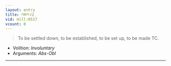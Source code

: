 ```yaml
---
layout: entry
title: འཆའ་√2
vid: Hill:0517
vcount: 0
---
```

> To be settled down, to be established, to be set up, to be made TC\.

* Volition: _Involuntary_
* Arguments: _Abs-Obl_

---

